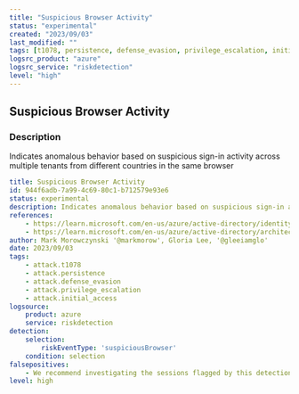 ```yaml
---
title: "Suspicious Browser Activity"
status: "experimental"
created: "2023/09/03"
last_modified: ""
tags: [t1078, persistence, defense_evasion, privilege_escalation, initial_access, detection_rule]
logsrc_product: "azure"
logsrc_service: "riskdetection"
level: "high"
---
```


## Suspicious Browser Activity

### Description

Indicates anomalous behavior based on suspicious sign-in activity across multiple tenants from different countries in the same browser

```yml
title: Suspicious Browser Activity
id: 944f6adb-7a99-4c69-80c1-b712579e93e6
status: experimental
description: Indicates anomalous behavior based on suspicious sign-in activity across multiple tenants from different countries in the same browser
references:
    - https://learn.microsoft.com/en-us/azure/active-directory/identity-protection/concept-identity-protection-risks#suspicious-browser
    - https://learn.microsoft.com/en-us/azure/active-directory/architecture/security-operations-user-accounts#unusual-sign-ins
author: Mark Morowczynski '@markmorow', Gloria Lee, '@gleeiamglo'
date: 2023/09/03
tags:
    - attack.t1078
    - attack.persistence
    - attack.defense_evasion
    - attack.privilege_escalation
    - attack.initial_access
logsource:
    product: azure
    service: riskdetection
detection:
    selection:
        riskEventType: 'suspiciousBrowser'
    condition: selection
falsepositives:
    - We recommend investigating the sessions flagged by this detection in the context of other sign-ins from the user.
level: high

```
